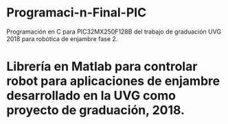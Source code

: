 # Programaci-n-Final-PIC
Programación en C para PIC32MX250F128B del trabajo de graduación UVG 2018 para robótica de enjambre fase 2.

# Librería en Matlab para controlar robot para aplicaciones de enjambre desarrollado en la UVG como proyecto de graduación, 2018.
